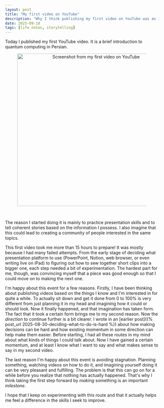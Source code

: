 ```yaml
---
layout: post
title: "My first video on YouTube"
description: "Why I think publishing my first video on YouTube was an important milestone"
date: 2025-09-18
tags: [life notes, storytelling]
---
```


Today I published my first YouTube video. It is a brief introduction to quantum computing in Persian.

<div style="text-align: center;">
<figure>
    <img src="{{ site.baseurl }}/images/2025-09-18/20250918-my-first-youtube-video.png" 
    width="500"
    alt="Screenshot from my first video on YouTube"
    class="center">
</figure>
</div>
<br>

<!--more-->

The reason I started doing it is mainly to practice presentation skills and to tell coherent stories based on the information I possess. I also imagine that this could lead to creating a community of people interested in the same topics. 

This first video took me more than 15 hours to prepare! It was mostly because I had many failed attempts. From the early stage of deciding what presentation platform to use (PowerPoint, Notion, web browser, or even writing live on iPad) to figuring out how to sew together short clips into a bigger one, each step needed a bit of experimentation. The hardest part for me, though, was convincing myself that a piece was good enough so that I could move on to making the next one.

I'm happy about this event for a few reasons. Firstly, I have been thinking about publishing videos based on the things I know and I'm interested in for quite a while. To actually sit down and get it done from 0 to 100% is very different from just planning it in my head and imagining how it could or should look. Now it finally happened, and that imagination has taken form. The fact that it took a certain form brings me to my second reason. Now the *direction* to continue further is a bit clearer. I wrote in an [earlier post]({% post_url 2025-08-30-deciding-what-to-do-is-hard %}) about how making decisions can be hard and how existing momentum in some direction can help make them easier. Before starting, I had all these routes in my mind about what kinds of things I could talk about. Now I have gained a certain momentum, and at least I know what I want to say and what makes sense to say in my second video.

The last reason I'm happy about this event is avoiding stagnation. Planning something, watching videos on how to do it, and imagining yourself doing it can be very pleasant and fulfilling. The problem is that this can go on for a while before you realize that nothing has actually happened. That's why I think taking the first step forward by *making* something is an important *milestone*.

I hope that I keep on experimenting with this route and that it actually helps me feel a difference in the skills I seek to improve.